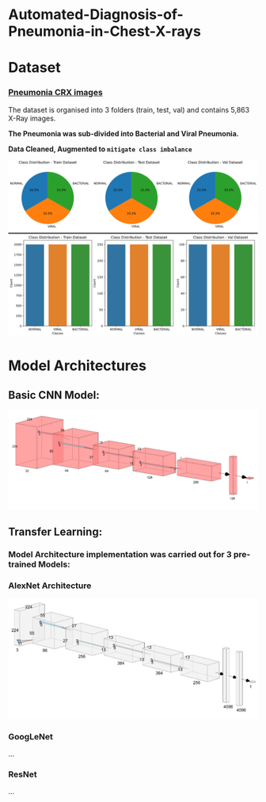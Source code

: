 # Automated-Diagnosis-of-Pneumonia-in-Chest-X-rays

# Dataset

### [Pneumonia CRX images](https://www.kaggle.com/paultimothymooney/chest-xray-pneumonia)

The dataset is organised into 3 folders (train, test, val) and contains 5,863 X-Ray images.

**The Pneumonia was sub-divided into Bacterial and Viral Pneumonia.**

**Data Cleaned, Augmented to `mitigate class imbalance`**



![](https://github.com/Lawrytime/Automated-Diagnosis-of-Pneumonia-in-Chest-X-rays/blob/main/Data%20Distribution%20(Post-Augmenttation)%20.png)

##  

# Model Architectures

## Basic CNN Model:

![](https://github.com/Lawrytime/Automated-Diagnosis-of-Pneumonia-in-Chest-X-rays/blob/main/assets/CNN.png)


##  


## Transfer Learning:

### Model Architecture implementation was carried out for 3 pre-trained Models:

### AlexNet Architecture 


![](https://github.com/Lawrytime/Automated-Diagnosis-of-Pneumonia-in-Chest-X-rays/blob/main/assets/alexnet.png)

### GoogLeNet
...

### ResNet
...

### 
